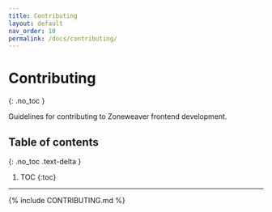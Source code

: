 ```yaml
---
title: Contributing
layout: default
nav_order: 10
permalink: /docs/contributing/
---
```


# Contributing
{: .no_toc }

Guidelines for contributing to Zoneweaver frontend development.

## Table of contents
{: .no_toc .text-delta }

1. TOC
{:toc}

---

{% include CONTRIBUTING.md %}
